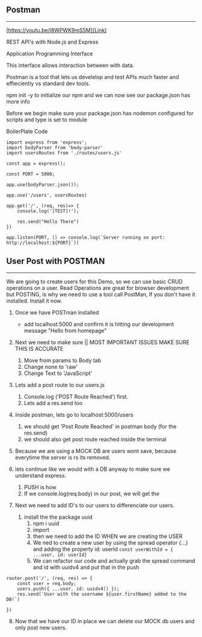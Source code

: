 ## Postman
---

[https://youtu.be/l8WPWK9mS5M](Link)


REST API's with Node.js and Express

Application Programming Interface

This interface allows interaction between with data.

Postman is a tool that lets us develelop and test APIs much faster and effieciently vs standard dev tools.

npm init -y to initialize our npm and we can now see our package.json has more info

Before we begin make sure your package.json has nodemon configured for scripts and type is set to module

BoilerPlate Code
```
import express from 'express';
import bodyParser from 'body-parser'
import usersRoutes from './routes/users.js'

const app = express();

const PORT = 5000;   

app.use(bodyParser.json());

app.use('/users', usersRoutes)

app.get('/', (req, res)=> {
    console.log('[TEST]!');

    res.send("Hello There")
})

app.listen(PORT, () => console.log(`Server running on port: http://localhost:${PORT}`))
```


## User Post with POSTMAN
---


We are going to create users for this Demo, so we can use basic CRUD operations on a user. Read Operations are great for browser development but POSTING, is why we need to use a tool call PostMan, If you don't have it installed. Install it now.


1. Once we have POSTman installed
   - add localhost:5000 and confirm it is hitting our development message "Hello from homepage"


2. Next we need to make sure  || MOST IMPORTANT ISSUES MAKE SURE THIS IS ACCURATE
   1. Move from params to Body tab
   2. Change none to 'raw'
   3. Change Text to 'JavaScript'


3. Lets add a post route to our users.js
   1.  Console.log ('POST Route Reached') first.
   2.  Lets add a res.send too

4. Inside postman, lets go to localhost:5000/users
   1. we should get 'Post Route Reached' in postman body (for the res.send)
   2. we should also get post route reached inside the terminal


5. Because we are using a MOCK DB are users wont save, because everytime the server is rs its removed.

6. lets continue like we would with a DB anyway to make sure we understand express.
   1. PUSH is how
   2. If we console.log(req.body) in our post, we will get the 


7. Next we need to add ID's to our users to differenciate our users.
   1. install the the package uuid
      1. npm i uuid
      2. import 
      3. then we need to add the ID WHEN we are creating the USER
      4. We ned to create a new user by using the spread operator {...} and adding the property id: userId
   ``const userWithId = { ...user, id: userId}``
      5. We can refactor our code and actually grab the spread command and id with uuidv4 and put that in the push
```
router.post('/', (req, res) => {
    const user = req.body;
    users.push({ ...user, id: uuidv4() });
    res.send(`User with the username ${user.firstName} added to the DB!`)

})
```

8. Now that we have our ID in place we can delete our MOCK db users and only post new users.